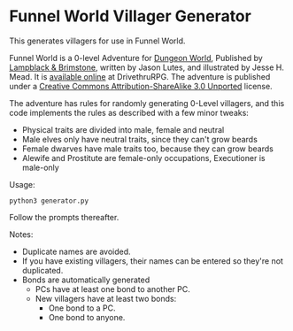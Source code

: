 # Funnel World Villager Generator
This generates villagers for use in Funnel World.

Funnel World is a 0-level Adventure for [Dungeon World](http://www.dungeon-world.com/), Published by [Lampblack & Brimstone](http://www.drivethrurpg.com/browse/pub/7199/Lampblack--Brimstone), written by Jason Lutes, and illustrated by Jesse H. Mead. It is [available online](http://www.drivethrurpg.com/product/137012/Funnel-World) at DrivethruRPG. The adventure is published under a [Creative Commons Attribution-ShareAlike 3.0 Unported](https://creativecommons.org/licenses/by-sa/3.0/) license.

The adventure has rules for randomly generating 0-Level villagers, and this code implements the rules as described with a few minor tweaks:
* Physical traits are divided into male, female and neutral
* Male elves only have neutral traits, since they can't grow beards
* Female dwarves have male traits too, because they can grow beards
* Alewife and Prostitute are female-only occupations, Executioner is male-only

Usage:
```
python3 generator.py
```

Follow the prompts thereafter.

Notes:
* Duplicate names are avoided.
* If you have existing villagers, their names can be entered so they're not duplicated.
* Bonds are automatically generated
  * PCs have at least one bond to another PC.
  * New villagers have at least two bonds:
    * One bond to a PC.
    * One bond to anyone.
